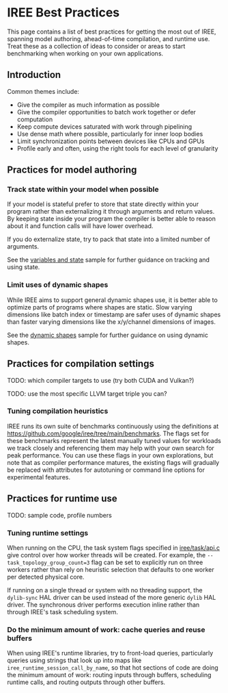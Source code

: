 # IREE Best Practices

This page contains a list of best practices for getting the most out of IREE,
spanning model authoring, ahead-of-time compilation, and runtime use. Treat
these as a collection of ideas to consider or areas to start benchmarking when
working on your own applications.

## Introduction

Common themes include:

* Give the compiler as much information as possible
* Give the compiler opportunities to batch work together or defer computation
* Keep compute devices saturated with work through pipelining
* Use dense math where possible, particularly for inner loop bodies
* Limit synchronization points between devices like CPUs and GPUs
* Profile early and often, using the right tools for each level of granularity

## Practices for model authoring

### Track state within your model when possible

If your model is stateful prefer to store that state directly within your
program rather than externalizing it through arguments and return values. By
keeping state inside your program the compiler is better able to reason about
it and function calls will have lower overhead.

If you do externalize state, try to pack that state into a limited number of
arguments.

See the
[variables and state](https://github.com/google/iree/tree/main/samples/variables_and_state)
sample for further guidance on tracking and using state.

### Limit uses of dynamic shapes

While IREE aims to support general dynamic shapes use, it is better able to
optimize parts of programs where shapes are static. Slow varying dimensions
like batch index or timestamp are safer uses of dynamic shapes than faster
varying dimensions like the x/y/channel dimensions of images.

See the
[dynamic shapes](https://github.com/google/iree/tree/main/samples/dynamic_shapes)
sample for further guidance on using dynamic shapes.

## Practices for compilation settings

TODO: which compiler targets to use (try both CUDA and Vulkan?)

TODO: use the most specific LLVM target triple you can?

### Tuning compilation heuristics

IREE runs its own suite of benchmarks continuously using the definitions at
https://github.com/google/iree/tree/main/benchmarks. The flags set for these
benchmarks represent the latest manually tuned values for workloads we track
closely and referencing them may help with your own search for peak performance.
You can use these flags in your own explorations, but note that as compiler
performance matures, the existing flags will gradually be replaced with
attributes for autotuning or command line options for experimental features.

## Practices for runtime use

TODO: sample code, profile numbers

### Tuning runtime settings

When running on the CPU, the task system flags specified in
[iree/task/api.c](https://github.com/google/iree/blob/main/iree/task/api.c)
give control over how worker threads will be created. For example, the
`--task_topology_group_count=3` flag can be set to explicitly run on three
workers rather than rely on heuristic selection that defaults to one worker
per detected physical core.

If running on a single thread or system with no threading support, the
`dylib-sync` HAL driver can be used instead of the more generic `dylib` HAL
driver. The synchronous driver performs execution inline rather than through
IREE's task scheduling system.

### Do the minimum amount of work: cache queries and reuse buffers

When using IREE's runtime libraries, try to front-load queries, particularly
queries using strings that look up into maps like
`iree_runtime_session_call_by_name`, so that hot sections of code are doing the
minimum amount of work: routing inputs through buffers, scheduling runtime
calls, and routing outputs through other buffers.
